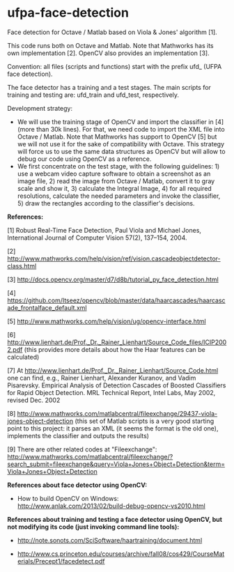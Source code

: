 # ufpa-face-detection

Face detection for Octave / Matlab based on Viola &amp; Jones' algorithm [1].

This code runs both on Octave and Matlab. Note that Mathworks has its own implementation [2]. OpenCV also provides an implementation [3].

Convention: all files (scripts and functions) start with the prefix ufd_ (UFPA face detection). 

The face detector has a training and a test stages. The main scripts for training and testing are: ufd_train and ufd_test, respectively.

Development strategy:

- We will use the training stage of OpenCV and import the classifier in [4] (more than 30k lines). For that, we need code to import the XML file into Octave / Matlab. Note that Mathworks has support to OpenCV [5] but we will not use it for the sake of compatibility with Octave. This strategy will force us to use the same data structures as OpenCV but will allow to debug our code using OpenCV as a reference.
- We first concentrate on the test stage, with the following guidelines: 1) use a webcam video capture software to obtain a screenshot as an image file, 2) read the image from Octave / Matlab, convert it to gray scale and show it, 3) calculate the Integral Image, 4) for all required resolutions, calculate the needed parameters and invoke the classifier, 5) draw the rectangles according to the classifier's decisions.

<b>References:</b>

[1] Robust Real-Time Face Detection, Paul Viola and Michael Jones, International Journal of Computer Vision 57(2), 137–154, 2004.

[2] http://www.mathworks.com/help/vision/ref/vision.cascadeobjectdetector-class.html

[3] http://docs.opencv.org/master/d7/d8b/tutorial_py_face_detection.html

[4] https://github.com/Itseez/opencv/blob/master/data/haarcascades/haarcascade_frontalface_default.xml

[5] http://www.mathworks.com/help/vision/ug/opencv-interface.html

[6] http://www.lienhart.de/Prof._Dr._Rainer_Lienhart/Source_Code_files/ICIP2002.pdf (this provides more details about how the Haar features can be calculated)

[7] At http://www.lienhart.de/Prof._Dr._Rainer_Lienhart/Source_Code.html one can find, e.g., Rainer Lienhart, Alexander Kuranov, and Vadim Pisarevsky. Empirical Analysis of Detection Cascades of Boosted Classifiers for Rapid Object Detection. MRL Technical Report, Intel Labs, May 2002, revised Dec. 2002

[8] http://www.mathworks.com/matlabcentral/fileexchange/29437-viola-jones-object-detection (this set of Matlab scripts is a very good starting point to this project: it parses an XML (it seems the format is the old one), implements the classifier and outputs the results)

[9] There are other related codes at "Fileexchange": http://www.mathworks.com/matlabcentral/fileexchange/?search_submit=fileexchange&query=Viola+Jones+Object+Detection&term=Viola+Jones+Object+Detection

<b>References about face detector using OpenCV:</b>

- How to build OpenCV on Windows: http://www.anlak.com/2013/02/build-debug-opencv-vs2010.html

<b>References about training and testing a face detector using OpenCV, but not modifying its code (just invoking command line tools):</b>

- http://note.sonots.com/SciSoftware/haartraining/document.html

- http://www.cs.princeton.edu/courses/archive/fall08/cos429/CourseMaterials/Precept1/facedetect.pdf
